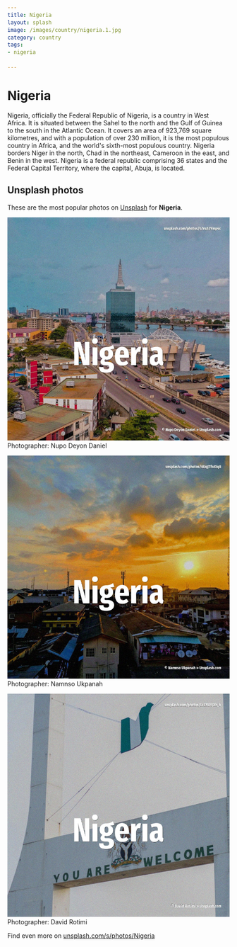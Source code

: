 ```yaml
---
title: Nigeria
layout: splash
image: /images/country/nigeria.1.jpg
category: country
tags:
- nigeria

---
```

# Nigeria

Nigeria, officially the Federal Republic of Nigeria, is a country in West Africa.  It is situated between the Sahel to the north and the Gulf of Guinea to the south in the Atlantic  Ocean. It covers an area of 923,769 square kilometres, and with a population of over 230 million, it is  the most populous country in Africa, and the world's sixth-most populous country. Nigeria borders Niger in the north, Chad in the northeast, Cameroon in the east, and Benin in the  west. Nigeria is a federal republic comprising 36 states and the Federal Capital Territory, where the  capital, Abuja, is located. 

 
## Unsplash photos
These are the most popular photos on [Unsplash](https://unsplash.com) for **Nigeria**.
 
![Nigeria](/images/country/nigeria.1.jpg)
Photographer:  Nupo Deyon Daniel
 
![Nigeria](/images/country/nigeria.2.jpg)
Photographer:  Namnso Ukpanah
 
![Nigeria](/images/country/nigeria.3.jpg)
Photographer:  David Rotimi
 
Find even more on [unsplash.com/s/photos/Nigeria](https://unsplash.com/s/photos/Nigeria)
 
